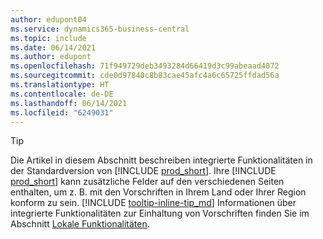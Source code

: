 ```yaml
---
author: edupont04
ms.service: dynamics365-business-central
ms.topic: include
ms.date: 06/14/2021
ms.author: edupont
ms.openlocfilehash: 71f949729deb3493284d66419d3c99abeaad4072
ms.sourcegitcommit: cde0d97840c8b83cae45afc4a6c65725ffdad56a
ms.translationtype: HT
ms.contentlocale: de-DE
ms.lasthandoff: 06/14/2021
ms.locfileid: "6249031"
---
```

> [!TIP]
> Die Artikel in diesem Abschnitt beschreiben integrierte Funktionalitäten in der Standardversion von [!INCLUDE [prod_short](prod_short.md)]. Ihre [!INCLUDE [prod_short](prod_short.md)] kann zusätzliche Felder auf den verschiedenen Seiten enthalten, um z. B. mit den Vorschriften in Ihrem Land oder Ihrer Region konform zu sein. [!INCLUDE [tooltip-inline-tip_md](tooltip-inline-tip_md.md)] Informationen über integrierte Funktionalitäten zur Einhaltung von Vorschriften finden Sie im Abschnitt [Lokale Funktionalitäten](../about-localization.md).